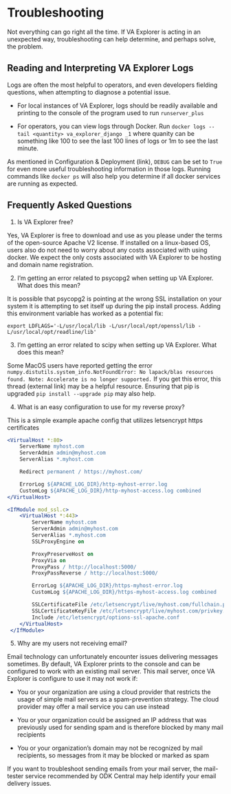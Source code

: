 # Troubleshooting

Not everything can go right all the time. If VA Explorer is acting in an
unexpected way, troubleshooting can help determine, and perhaps solve, the
problem.

## Reading and Interpreting VA Explorer Logs

Logs are often the most helpful to operators, and even developers fielding
questions, when attempting to diagnose a potential issue.

- For local instances of VA Explorer, logs should be readily available and
printing to the console of the program used to run `runserver_plus`

- For operators, you can view logs through Docker. Run
`docker logs --tail <quantity> va_explorer_django _1` where quanity can be
something like 100 to see the last 100 lines of logs or 1m to see the last minute.

As mentioned in Configuration & Deployment (link), `DEBUG` can be set to `True`
for even more useful troubleshooting information in those logs. Running commands
like `docker ps` will also help you determine if all docker services are running
as expected.

## Frequently Asked Questions

1. Is VA Explorer free?

Yes, VA Explorer is free to download and use as you please under the terms of
the open-source Apache V2 license. If installed on a linux-based OS, users also
do not need to worry about any costs associated with using docker. We expect the
only costs associated with VA Explorer to be hosting and domain name registration.

2. I’m getting an error related to psycopg2 when setting up VA Explorer. What
does this mean?

It is possible that psycopg2 is pointing at the wrong SSL installation on your
system it is attempting to set itself up during the pip install process. Adding
this environment variable has worked as a potential fix:

```shell
export LDFLAGS='-L/usr/local/lib -L/usr/local/opt/openssl/lib -L/usr/local/opt/readline/lib'
```

3. I’m getting an error related to scipy when setting up VA Explorer. What does
this mean?

Some MacOS users have reported getting the error
`numpy.distutils.system_info.NotFoundError: No lapack/blas resources found. Note: Accelerate is no longer supported.`
If you get this error, this thread (external link) may be a helpful resource.
Ensuring that pip is upgraded `pip install --upgrade pip` may also help.

4. What is an easy configuration to use for my reverse proxy?

This is a simple example apache config that utilizes letsencrypt https certificates

```apache
<VirtualHost *:80>
    ServerName myhost.com
    ServerAdmin admin@myhost.com
    ServerAlias *.myhost.com

    Redirect permanent / https://myhost.com/

    ErrorLog ${APACHE_LOG_DIR}/http-myhost-error.log
    CustomLog ${APACHE_LOG_DIR}/http-myhost-access.log combined
</VirtualHost>

<IfModule mod_ssl.c>
    <VirtualHost *:443>
        ServerName myhost.com
        ServerAdmin admin@myhost.com
        ServerAlias *.myhost.com
        SSLProxyEngine on

        ProxyPreserveHost on
        ProxyVia on
        ProxyPass / http://localhost:5000/
        ProxyPassReverse / http://localhost:5000/

        ErrorLog ${APACHE_LOG_DIR}/https-myhost-error.log
        CustomLog ${APACHE_LOG_DIR}/https-myhost-access.log combined

        SSLCertificateFile /etc/letsencrypt/live/myhost.com/fullchain.pem
        SSLCertificateKeyFile /etc/letsencrypt/live/myhost.com/privkey.pem
        Include /etc/letsencrypt/options-ssl-apache.conf
    </VirtualHost>
 </IfModule>
```

5. Why are my users not receiving email?

Email technology can unfortunately encounter issues delivering messages sometimes.
By default, VA Explorer prints to the console and can be configured to work with
an existing mail server. This mail server, once VA Explorer is configure to use
it may not work if:

- You or your organization are using a cloud provider that restricts the usage
of simple mail servers as a spam-prevention strategy. The cloud provider may
offer a mail service you can use instead

- You or your organization could be assigned an IP address that was previously
used for sending spam and is therefore blocked by many mail recipients

- You or your organization’s domain may not be recognized by mail recipients, so
messages from it may be blocked or marked as spam

If you want to troubleshoot sending emails from your mail server, the mail-tester
service recommended by ODK Central may help identify your email delivery issues.
